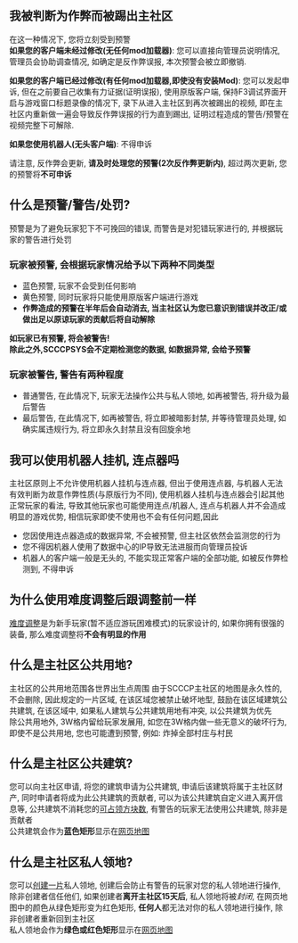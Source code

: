 ## 我被判断为作弊而被踢出主社区
在这一种情况下, 您将立刻受到预警  
**如果您的客户端未经过修改(无任何mod加载器)**: 您可以直接向管理员说明情况, 管理员会协助调查情况, 如确定是反作弊误报, 本次预警会被立即撤销.  
  
**如果您的客户端已经过修改(有任何mod加载器,即使没有安装Mod)**: 您可以发起申诉, 但在之前要自己收集有力证据(证明误报), 使用原版客户端, 保持F3调试界面开启与游戏窗口标题录像的情况下, 录下从进入主社区到再次被踢出的视频, 即在主社区内重新做一遍会导致反作弊误报的行为直到踢出, 证明过程造成的警告/预警在视频完整下可解除.  

**如果您使用机器人(无头客户端)**: 不得申诉  
  
请注意, 反作弊会更新, **请及时处理您的预警(2次反作弊更新内)**, 超过两次更新, 您的预警将**不可申诉**

## 什么是预警/警告/处罚?
预警是为了避免玩家犯下不可挽回的错误, 而警告是对犯错玩家进行的, 并根据玩家的警告进行处罚  
### 玩家被预警, 会根据玩家情况给予以下两种不同类型  
* 蓝色预警, 玩家不会受到任何影响  
* 黄色预警, 同时玩家将只能使用原版客户端进行游戏  
* **作弊造成的预警在半年后会自动消去, 当主社区认为您已意识到错误并改正/或做出足以原谅玩家的贡献后将自动解除**  
<!--
Camo: 在预警状态, 确实有一套玩家名声与误报纠正的处理方法:
玩家名声可在恰当时间自动解除预警(前提是玩家使用原版游玩这样同时同时为服务器内部贡献数据)
误报纠正系统能够对比其他玩家数据进行误报识别, 并自动解除, 但数据集太少, 也有只有个人才能复现的罕见误报
此说明不应直接公开Wiki, 因为基于Brand的客户端识别完全不可靠, 并公开这些信息会导致玩家非正常游玩导致数据不可靠
-->
**如玩家已有预警, 将会被警告!**  
**除此之外,SCCCPSYS会不定期检测您的数据, 如数据异常, 会给予预警**  
### 玩家被警告, 警告有两种程度
* 普通警告, 在此情况下, 玩家无法操作公共与私人领地, 如再被警告, 将升级为最后警告  
* 最后警告, 在此情况下, 如再被警告, 将立即被暗影封禁, 并等待管理员处理, 如确实属违规行为, 将立即永久封禁且没有回旋余地  

## 我可以使用机器人挂机, 连点器吗
主社区原则上不允许使用机器人挂机与连点器, 但出于使用连点器, 与机器人无法有效判断为故意作弊性质(与原版行为不同), 使用机器人挂机与连点器会引起其他正常玩家的看法, 导致其他玩家也可能使用连点/机器人, 连点与机器人并不会造成明显的游戏优势, 相信玩家即使不使用也不会有任何问题,因此  
* 您因使用连点器造成的数据异常, 不会被预警, 但主社区依然会监测您的行为  
* 您不得因机器人使用了数据中心的IP导致无法进服而向管理员投诉  
* 机器人的客户端一般是无头的, 不能实现正常客户端的全部功能, 如被反作弊检测到, 不得申诉  

## 为什么使用难度调整后跟调整前一样
[难度调整](command/diffmod)是为新手玩家(暂不适应游玩困难模式)的玩家设计的, 如果你拥有很强的装备, 那么难度调整将**不会有明显的作用**

## 什么是主社区公共用地?
主社区的公共用地范围各世界出生点周围
由于SCCCP主社区的地图是永久性的, 不会删除, 因此规定的一片区域, 在该区域您被禁止破坏地型, 鼓励在该区域建筑公共建筑, 在该区域中, 如果私人建筑与公共建筑用地有冲突, 以公共建筑为优先  
除公共用地外, 3W格内留给玩家发展用, 如您在3W格内做一些无意义的破坏行为, 即使不是公共用地, 您也可能遭到预警, 例如: 炸掉全部村庄与村民  

## 什么是主社区公共建筑?
您可以向主社区申请, 将您的建筑申请为公共建筑, 申请后该建筑将属于主社区财产, 同时申请者将成为此公共建筑的贡献者, 可以为该公共建筑自定义进入离开信息等, 公共建筑不消耗您的[可占领方块数](command/landclaim), 有警告的玩家无法使用公共建筑, 除非是贡献者  
公共建筑会作为**蓝色矩形**显示在[网页地图](netmap)

## 什么是主社区私人领地?
您可以[创建一片](command/landclaim)私人领地, 创建后会防止有警告的玩家对您的私人领地进行操作, 除非创建者信任他们, 如果创建者**离开主社区15天后**, 私人领地将被*封闭*, 在网页地图中的颜色从绿色矩形变为红色矩形, **任何人**都无法对你的私人领地进行操作, 除非创建者重新回到主社区  
私人领地会作为**绿色或红色矩形**显示在[网页地图](netmap)

